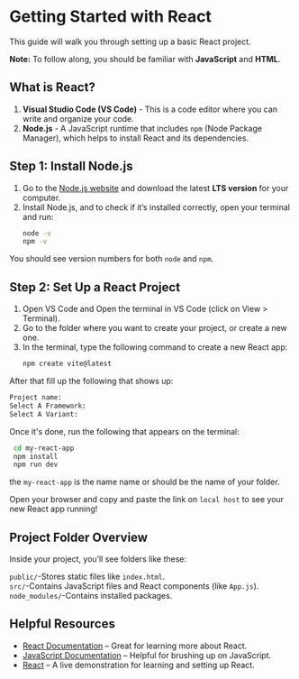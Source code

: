 # Getting Started with React

This guide will walk you through setting up a basic React project. 

**Note:** To follow along, you should be familiar with **JavaScript** and **HTML**.

## What is React?

1. **Visual Studio Code (VS Code)** - This is a code editor where you can write and organize your code.
2. **Node.js** - A JavaScript runtime that includes `npm` (Node Package Manager), which helps to install React and its dependencies.

## Step 1: Install Node.js

1. Go to the [Node.js website](https://nodejs.org/) and download the latest **LTS version** for your computer.
2. Install Node.js, and to check if it’s installed correctly, open your terminal and run:
   ```bash
   node -v
   npm -v
   ```
You should see version numbers for both `node` and `npm`.

## Step 2: Set Up a React Project

1. Open VS Code and Open the terminal in VS Code (click on View > Terminal).
2. Go to the folder where you want to create your project, or create a new one.
3. In the terminal, type the following command to create a new React app:
   ```bash
   npm create vite@latest
   ```

After that fill up the following that shows up:
   ```bash
   Project name:
   Select A Framework:
   Select A Variant:
   ```

Once it's done, run the following that appears on the terminal:
   ```bash
    cd my-react-app
    npm install
    npm run dev
   ```
the `my-react-app` is the name name or should be the name of your folder.

Open your browser and copy and paste the link on `local host` to see your new React app running!

## Project Folder Overview
Inside your project, you’ll see folders like these:

`public/`-Stores static files like `index.html`.<br>
`src/`-Contains JavaScript files and React components (like `App.js`).<br>
`node_modules/`-Contains installed packages.<br>

## Helpful Resources

- <a href="https://react.dev/blog/2023/03/16/introducing-react-dev" target="_blank">React Documentation</a> – Great for learning more about React.
- <a href="https://www.w3schools.com/js/" target="_blank">JavaScript Documentation</a> – Helpful for brushing up on JavaScript.
- <a href="https://www.youtube.com/watch?v=hn80mWvP-9g&list=PLZPZq0r_RZOMQArzyI32mVndGBZ3D99XQ" target="_blank">React</a> – A live demonstration for learning and setting up React.

